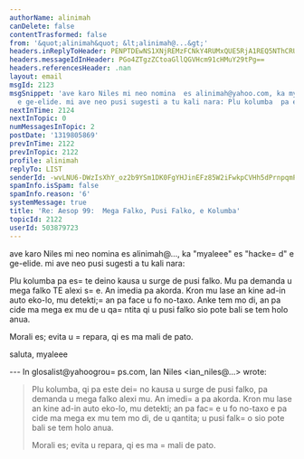 ```yaml
---
authorName: alinimah
canDelete: false
contentTrasformed: false
from: '&quot;alinimah&quot; &lt;alinimah@...&gt;'
headers.inReplyToHeader: PENPTDEwNS1XNjREMzFCNkY4RUMxQUE5RjA1REQ5NThCRUQwQHBoeC5nYmw+
headers.messageIdInHeader: PGo4ZTgzZCtoaGllQGVHcm91cHMuY29tPg==
headers.referencesHeader: .nan
layout: email
msgId: 2123
msgSnippet: 'ave karo Niles mi neo nomina  es alinimah@yahoo.com, ka myaleee es hacked
  e ge-elide. mi ave neo pusi sugesti a tu kali nara: Plu kolumba  pa este deino'
nextInTime: 2124
nextInTopic: 0
numMessagesInTopic: 2
postDate: '1319805869'
prevInTime: 2122
prevInTopic: 2122
profile: alinimah
replyTo: LIST
senderId: -wvLNU6-DWzIsXhY_oz2b9YSm1DK0FgYHJinEFz85W2iFwkpCVHh5dPrnpqmPpkW9H5v7b6Ct9CIX9qn6fVInvXQTy83gw
spamInfo.isSpam: false
spamInfo.reason: '6'
systemMessage: true
title: 'Re: Aesop 99:  Mega Falko, Pusi Falko, e Kolumba'
topicId: 2122
userId: 503879723
---
```


ave karo Niles
mi neo nomina  es alinimah@..., ka "myaleee" es "hacke=
d" e ge-elide.
mi ave neo pusi sugesti a tu kali nara:


Plu kolumba  pa es=
te deino kausa u surge de pusi falko. Mu pa demanda u mega falko TE alexi s=
e. An imedia pa akorda. Kron mu lase an kine ad-in auto eko-lo, mu detekti;=
 an pa face u fo no-taxo. Anke tem mo di, an  pa cide ma mega ex mu de u qa=
ntita qi u  pusi falko sio pote bali se tem holo anua.

Morali es; evita u =
repara, qi es ma mali de pato.

saluta, myaleee

--- In glosalist@yahoogrou=
ps.com, Ian Niles <ian_niles@...> wrote:
>
> 
> Plu kolumba, qi pa este dei=
no kausa u surge de pusi falko, pa demanda u mega falko alexi mu.  An imedi=
a pa akorda.  Kron mu lase an kine ad-in auto eko-lo, mu detekti; an pa fac=
e u fo no-taxo e pa cide ma mega ex mu tem mo di, de u qantita; u pusi falk=
o sio pote bali se tem holo anua.
> 
> Morali es; evita u repara, qi es ma =
mali de pato.
>



